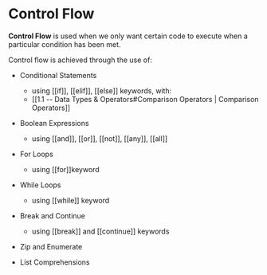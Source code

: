 # Control Flow
**Control Flow** is used when we only want certain code to execute when a particular condition has been met.

Control flow is achieved through the use of:
+ Conditional Statements
	+ using [[if]], [[elif]], [[else]] keywords, with:
	+ [[1.1 --  Data Types & Operators#Comparison Operators | Comparison Operators]]


+ Boolean Expressions
	+ using [[and]], [[or]], [[not]], [[any]], [[all]]

+ For Loops
	+ using [[for]]keyword
+ While Loops
	+ using [[while]] keyword


+ Break and Continue
	+ using [[break]] and [[continue]] keywords

+ Zip and Enumerate
+ List Comprehensions


